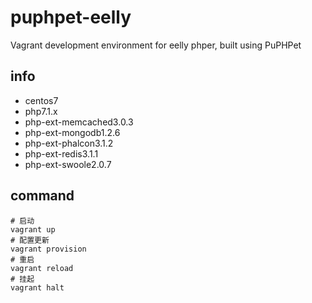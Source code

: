 # puphpet-eelly
Vagrant development environment for eelly phper, built using PuPHPet

## info

* centos7
* php7.1.x
* php-ext-memcached3.0.3
* php-ext-mongodb1.2.6
* php-ext-phalcon3.1.2
* php-ext-redis3.1.1
* php-ext-swoole2.0.7

## command
```
# 启动
vagrant up
# 配置更新
vagrant provision
# 重启
vagrant reload
# 挂起
vagrant halt 
```
